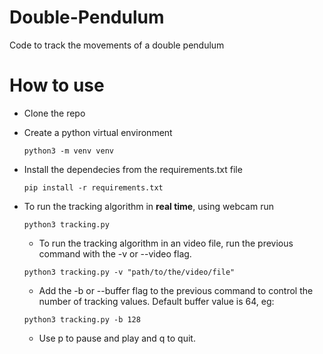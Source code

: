 # Double-Pendulum
Code to track the movements of a double pendulum

# How to use
* Clone the repo
* Create a python virtual environment
    ```
    python3 -m venv venv
    ```
* Install the dependecies from the requirements.txt file
    ```
    pip install -r requirements.txt
    ```
* To run the tracking algorithm in **real time**, using webcam run
    ```
    python3 tracking.py
    ```

    * To run the tracking algorithm in an video file, run the previous command with the -v or --video flag.

    ```
    python3 tracking.py -v "path/to/the/video/file"
    ```

    * Add the -b or --buffer flag to the previous command to control the number of tracking values. Default buffer value is 64, eg: 

    ```
    python3 tracking.py -b 128
    ```

    * Use p to pause and play and q to quit.



